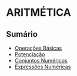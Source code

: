 # ARITMÉTICA

## Sumário

* [Operações Básicas](conteudo/operacoes-basicas.md)
* [Potenciação](conteudo/potenciacao.md)
* [Conjuntos Numéricos](conteudo/conjuntos-numericos.md)
* [Expressões Numéricas](conteudo/expressoes-numericas.md)


